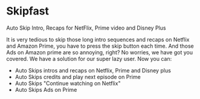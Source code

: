 # Skipfast

Auto Skip Intro, Recaps for NetFlix, Prime video and Disney Plus

It is very tedious to skip those long intro sequences and recaps on Netflix and Amazon Prime, you have to press the skip button each time.
And those Ads on Amazon prime are so annoying, right? No worries, we have got you covered.
We have a solution for our super lazy user. Now you can:
- Auto Skips intros and recaps on Netflix, Prime and Disney plus
- Auto Skips credits and play next episode on Prime
- Auto Skips "Continue watching on Netflix"
- Auto Skips Ads on Prime
